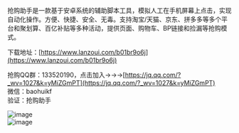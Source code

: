 抢购助手是一款基于安卓系统的辅助脚本工具，模拟人工在手机屏幕上点击，实现自动化操作。方便、快捷、安全、无毒。支持淘宝/天猫、京东、拼多多等多个平台和聚划算、百亿补贴等多种活动，提供页面、购物车、BP链接和捡漏等抢购模式。  
   
下载地址：[https://www.lanzoui.com/b01br9o6j](https://www.lanzoui.com/b01br9o6j)  
   
抢购QQ群：133520190，点击加入→→→[https://jq.qq.com/?_wv=1027&k=yMiZGmPT](https://jq.qq.com/?_wv=1027&k=yMiZGmPT)  
微信：baohuikf  
验证：抢购助手  
  
  
  
![image](https://github.com/yunyunv/qianggou/blob/main/1.png)  
![image](https://github.com/yunyunv/qianggou/blob/main/2.png)
